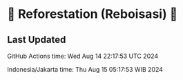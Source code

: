 
# 🌳 Reforestation (Reboisasi) 🌲

## Last Updated

GitHub Actions time: Wed Aug 14 22:17:53 UTC 2024

Indonesia/Jakarta time: Thu Aug 15 05:17:53 WIB 2024
